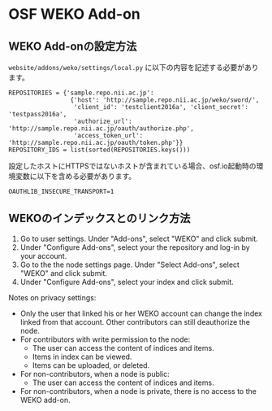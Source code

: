 # OSF WEKO Add-on

## WEKO Add-onの設定方法

`website/addons/weko/settings/local.py` に以下の内容を記述する必要があります。

```
REPOSITORIES = {'sample.repo.nii.ac.jp':
                 {'host': 'http://sample.repo.nii.ac.jp/weko/sword/',
                  'client_id': 'testclient2016a', 'client_secret': 'testpass2016a',
                  'authorize_url': 'http://sample.repo.nii.ac.jp/oauth/authorize.php',
                  'access_token_url': 'http://sample.repo.nii.ac.jp/oauth/token.php'}}
REPOSITORY_IDS = list(sorted(REPOSITORIES.keys()))
```


設定したホストにHTTPSではないホストが含まれている場合、osf.io起動時の環境変数に以下を含める必要があります。

```
OAUTHLIB_INSECURE_TRANSPORT=1
```

## WEKOのインデックスとのリンク方法

1. Go to user settings. Under "Add-ons", select "WEKO" and click submit.
2. Under "Configure Add-ons", select your the repository and log-in by your account.
3. Go to the the node settings page. Under "Select Add-ons", select "WEKO" and click submit.
4. Under "Configure Add-ons", select your index and click submit.

Notes on privacy settings:
 - Only the user that linked his or her WEKO account can change the index linked from that account. Other contributors can still deauthorize the node.
 - For contributors with write permission to the node:
    - The user can access the content of indices and items.
    - Items in index can be viewed.
    - Items can be uploaded, or deleted.
 - For non-contributors, when a node is public:
    - The user can access the content of indices and items.
 - For non-contributors, when a node is private, there is no access to the WEKO add-on.
